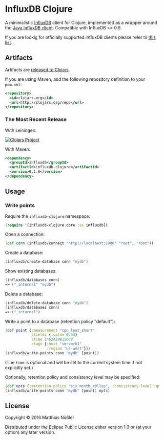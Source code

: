 # InfluxDB Clojure

A minimalistic [InfluxDB][influxdb] client for Clojure, implemented as
a wrapper around the [Java InfluxDB client][influxdb-java]. Compatible
with InfluxDB >= 0.9.

If you are lookig for officially supported InfluxDB clients please
refer to [this list][clients].

## Artifacts

Artifacts are [released to Clojars][clojars].

If you are using Maven, add the following repository definition to your `pom.xml`:

```xml
<repository>
  <id>clojars.org</id>
  <url>http://clojars.org/repo</url>
</repository>
```

### The Most Recent Release

With Leiningen:

[![Clojars Project](https://img.shields.io/clojars/v/influxdb/influxdb-clojure.svg)][clojars]

With Maven:

```xml
<dependency>
  <groupId>influxdb</groupId>
  <artifactId>influxdb-clojure</artifactId>
  <version>0.1.0</version>
</dependency>
```

## Usage

### Write points

Require the `influxdb-clojure` namespace:

```clj
(require '[influxdb-clojure.core :as influxdb])
```

Open a connection:

```clj
(def conn (influxdb/connect "http://localhost:8086" "root", "root"))
```

Create a database:

```clj
(influxdb/create-database conn "mydb")
```

Show existing databases:

```clj
(influxdb/databases conn)
=> ("_internal" "mydb")
```

Delete a database:

```clj
(influxdb/delete-database conn "mydb")
(influxdb/databases conn)
=> ("_internal")
```

Write a point to a database (retention policy "default"):

```clj
(def point {:measurement "cpu_load_short"
            :fields {:value 0.64}
            :time 1462428815668
            :tags {:host "server01"
                   :region "us-west"}})
(influxdb/write-points conn "mydb" [point])
```

(The `time` is optional and will be set to the current system time if
not explicitly set.)

Optionally, retention policy and consistency level may be specified:

```clj
(def opts {:retention-policy "six_month_rollup", :consistency-level :quorum}
(influxdb/write-points conn "mydb" [point] opts)
```

## License

Copyright © 2016 Matthias Nüßler

Distributed under the Eclipse Public License either version 1.0 or (at
your option) any later version.

[clients]: https://docs.influxdata.com/influxdb/v0.12/clients/api/
[clojars]: https://clojars.org/influxdb/influxdb-clojure
[influxdb]: https://influxdata.com/time-series-platform/influxdb/
[influxdb-java]: https://github.com/influxdata/influxdb-java
